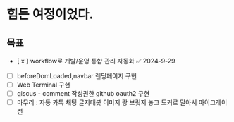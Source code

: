 # 힘든 여정이었다.

## 목표


- [ x ] workflow로 개발/운영 통합 관리 자동화 ✅ 2024-9-29
- [  ] beforeDomLoaded,navbar 렌딩페이지 구현
- [  ] Web Terminal 구현
- [  ] giscus - comment 작성권한 github oauth2 구현
- [  ] 마무리 : 자동 카톡 채팅 글지대봇 이미지 랑 브릿지 놓고 도커로 말아서 마이그레이션
